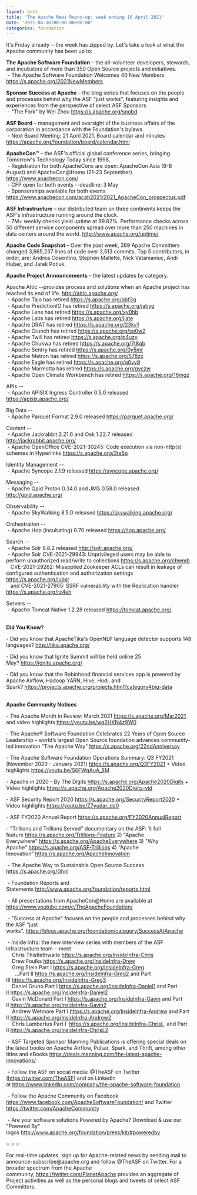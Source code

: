 ```yaml
---
layout: post
title: 'The Apache News Round-up: week ending 16 April 2021'
date: '2021-04-16T00:00:00+00:00'
categories: foundation
---
```

<p></p><p></p><p></p><p></p><p></p><p></p><p>It's Friday already --the week has zipped by. Let's take a look at what the Apache community has been up to:</p><p><b>The Apache Software Foundation</b>&nbsp;– the all-volunteer developers, stewards, 
and incubators of more than 350 Open Source projects and initiatives.<br>&nbsp;- The Apache Software Foundation Welcomes 40 New Members <a href="https://s.apache.org/2021NewMembers" rel="noreferrer" target="_blank" data-saferedirecturl="https://www.google.com/url?q=https://s.apache.org/2021NewMembers&amp;source=gmail&amp;ust=1618585167453000&amp;usg=AFQjCNHXET0T821TdEG-XTrkVJgNvbpKwQ">https://s.apache.org/2021NewMe<wbr>mbers</a> </p><p>
<b><span class="il">Sponsor Success</span> <span class="il">at</span> <span class="il">Apache</span></b> – the blog series that focuses on the people and processes behind why the ASF "just works", featuring insights and experiences from the perspective of select ASF Sponsors<br>&nbsp;- "The Fork" by Wei Zhou&nbsp;<a href="https://s.apache.org/snobd" rel="noreferrer" target="_blank" data-saferedirecturl="https://www.google.com/url?q=https://s.apache.org/snobd&amp;source=gmail&amp;ust=1618585167449000&amp;usg=AFQjCNFLLPNUgv1BIobDRa5ItHztnFLyYQ">https://s.apache.org/snobd</a> </p><span style="font-weight: 700;">ASF Board</span>&nbsp;– management and oversight of the business affairs of the corporation in accordance with the Foundation's bylaws. <br>&nbsp;- Next Board Meeting: 21 April 2021. Board calendar and minutes <a href="https://apache.org/foundation/board/calendar.html" target="_blank">https://apache.org/foundation/board/calendar.html</a><p></p><p><b>ApacheCon™</b> – the ASF's official global conference series, bringing Tomorrow's Technology Today since 1998.<br>&nbsp;- Registration for both ApacheCons are open: ApacheCon Asia (6-8 August) and ApacheCon@Home (21-23 September) <a href="https://www.apachecon.com/" target="_blank">https://www.apachecon.com/</a> <br>&nbsp;- CFP open for both events --deadline: 3 May<br>&nbsp;- Sponsorships available for both events <a href="https://www.apachecon.com/acah2021/2021_ApacheCon_prospectus.pdf" target="_blank">https://www.apachecon.com/acah2021/2021_ApacheCon_prospectus.pdf</a><br></p><p><span style="font-weight: 700;">ASF Infrastructure</span>&nbsp;– our distributed team on three continents keeps the ASF's infrastructure running around the clock.<br>&nbsp;- 7M+ weekly checks yield uptime at 99.82%. Performance checks across 50 different service components spread over more than 250 machines in data centers around the world.&nbsp;<a href="http://www.apache.org/uptime/" target="_blank">http://www.apache.org/uptime/</a><br></p><p><span style="font-weight: 700;">Apache Code Snapshot&nbsp;</span>– Over the past week, 389 Apache Committers changed 3,665,237 lines of 
code over 3,513 commits.&nbsp;Top 5 contributors, in order, are: Andrea 
Cosentino, Stephen Mallette, Nick Vatamaniuc, Andi Huber, and Jarek Potiuk.&nbsp; &nbsp; <br></p><p><span style="font-weight: 700;">Apache Project Announcements</span>&nbsp;– the latest updates by category.</p><p>Apache Attic&nbsp;--provides process and solutions when an Apache project has reached its end of life.&nbsp;<a href="http://attic.apache.org/" target="_blank">http://attic.apache.org/</a><br>&nbsp;- Apache Tajo has retired <a href="https://s.apache.org/qbf3g">https://s.apache.org/qbf3g</a><br>&nbsp;- Apache PredictionIO has retired <a href="https://s.apache.org/jabyg">https://s.apache.org/jabyg</a><br>&nbsp;- Apache Lens has retired <a href="https://s.apache.org/xy0hb">https://s.apache.org/xy0hb</a><br>&nbsp;- Apache Labs has retired <a href="https://s.apache.org/ljate">https://s.apache.org/ljate</a><br>&nbsp;- Apache DRAT has retired <a href="https://s.apache.org/23ky1">https://s.apache.org/23ky1</a><br>&nbsp;- Apache Crunch has retired <a href="https://s.apache.org/so0w2">https://s.apache.org/so0w2</a><br>&nbsp;- Apache Twill has retired <a href="https://s.apache.org/p4uzy">https://s.apache.org/p4uzy</a><br>&nbsp;- Apache Chukwa has retired <a href="https://s.apache.org/7t8qb">https://s.apache.org/7t8qb</a><br>&nbsp;- Apache Sentry has retired <a href="https://s.apache.org/0y5mr">https://s.apache.org/0y5mr</a><br>&nbsp;- Apache Metron has retired <a href="https://s.apache.org/578zx">https://s.apache.org/578zx</a><br>&nbsp;- Apache Eagle has retired <a href="https://s.apache.org/q0vv9">https://s.apache.org/q0vv9</a><br>&nbsp;- Apache Marmotta has retired <a href="https://s.apache.org/gvczw">https://s.apache.org/gvczw</a><br>&nbsp;- Apache Open Climate Workbench has retired <a href="https://s.apache.org/16mgz">https://s.apache.org/16mgz</a></p><p>APIs --<br>
&nbsp;- Apache <span class="il">APISIX</span> Ingress Controller 0.5.0 released <a href="https://apisix.apache.org/" rel="noreferrer" target="_blank" data-saferedirecturl="https://www.google.com/url?q=https://apisix.apache.org/&amp;source=gmail&amp;ust=1618585822213000&amp;usg=AFQjCNG4AhGEIM40ABgyFBVix5TX9tJK6g">https://<span class="il">apisix</span>.apache.org/</a></p><p>Big Data --<br>
&nbsp;- Apache Parquet Format 2.9.0 released <a href="https://parquet.apache.org/" rel="noreferrer" target="_blank" data-saferedirecturl="https://www.google.com/url?q=https://parquet.apache.org/&amp;source=gmail&amp;ust=1618637785744000&amp;usg=AFQjCNGfDvFoOl8hHIOAOOSETxywsJOCuA">https://<span class="il">parquet</span>.apache.org/</a></p>Content --<br>&nbsp;- Apache Jackrabbit 2.21.6 and <span class="il">Oak</span> 1.22.7 released <a href="http://jackrabbit.apache.org/" target="_blank">http://jackrabbit.apache.org/</a><br>&nbsp;- Apache OpenOffice CVE-2021-30245: Code execution via non-http(s) schemes in Hyperlinks <a href="https://s.apache.org/3te5p">https://s.apache.org/3te5p</a><p></p>Identity Management --<br>&nbsp;- Apache <span class="il">Syncope</span> 2.1.9 released <a href="https://syncope.apache.org/" rel="noreferrer" target="_blank" data-saferedirecturl="https://www.google.com/url?q=https://syncope.apache.org/&amp;source=gmail&amp;ust=1618587277455000&amp;usg=AFQjCNE4BoEvOa-TjCAngpPIfF-l4J0Jww">https://<span class="il">syncope</span>.apache.org/</a><p></p><p>Messaging --<br>&nbsp;- Apache <span class="il">Qpid</span> <span class="il">Proton</span> 0.34.0 and JMS 0.58.0 released <a href="http://qpid.apache.org/" rel="noreferrer" target="_blank" data-saferedirecturl="https://www.google.com/url?q=http://qpid.apache.org/&amp;source=gmail&amp;ust=1618587339597000&amp;usg=AFQjCNGB-xxerIZ6gijBbB6YG7k-tPTKtw">http://<span class="il">qpid</span>.apache.org/</a></p><p>Observability --<br>&nbsp;- Apache <span class="il">SkyWalking</span> 8.5.0 released <a href="https://skywalking.apache.org/" rel="noreferrer" target="_blank" data-saferedirecturl="https://www.google.com/url?q=https://skywalking.apache.org/&amp;source=gmail&amp;ust=1618585825961000&amp;usg=AFQjCNETrDaNBjGMg1mdOCjqq72iPt8Juw">https://<span class="il">skywalking</span>.apache.org/</a></p><p>Orchestration --<br>&nbsp;- Apache Hop (incubating) 0.70 released <a href="https://hop.apache.org/" target="_blank">https://hop.apache.org/</a> <br></p><p>Search --<br>&nbsp;- Apache <span class="il">Solr</span> 8.8.2 released <a href="http://solr.apache.org/" target="_blank">http://solr.apache.org/</a><br>&nbsp;- Apache Solr <span class="il">CVE-2021-29943: Unprivileged users may be able to perform unauthorized read/write to collections </span><span class="il"><a href="https://s.apache.org/chwmb">https://s.apache.org/chwmb</a> <br>&nbsp;&nbsp; CVE-2021-29262: Misapplied Zookeeper ACLs can result in leakage of configured authentication and authorization settings </span><span class="il"><a href="https://s.apache.org/lubsr">https://s.apache.org/lubsr</a><br>&nbsp;&nbsp; and CVE-2021-27905: SSRF vulnerability with the Replication handler </span><a href="https://s.apache.org/rz4eh">https://s.apache.org/rz4eh</a></p><p>Servers --<br>&nbsp;- Apache <span class="il">Tomcat</span> Native 1.2.28 released <a href="https://tomcat.apache.org/" target="_blank">https://</a><span class="il"><a href="https://tomcat.apache.org/" target="_blank">tomcat</a></span><a href="https://tomcat.apache.org/" target="_blank">.apache.org/</a><br><br></p><p></p><p></p><p></p><span style="font-weight: 700;">Did You Know?</span><p></p><p>- Did you know that ApacheTika's OpenNLP language detector supports 148 languages?&nbsp;<a href="http://tika.apache.org/" target="_blank">http://tika.apache.org/</a></p><p>- Did you know that Ignite Summit will be held online 25 May?&nbsp;<a href="https://ignite.apache.org/" target="_blank">https://ignite.apache.org/</a>&nbsp;<br></p><p>- Did you know that the Robinhood financial services app is powered by Apache Airflow, Hadoop YARN, Hive, Hudi, and Spark?&nbsp;<a href="https://projects.apache.org/projects.html?category#big-data" target="_blank">https://projects.apache.org/projects.html?category#big-data</a><br><br></p><p><span style="font-weight: 700;">Apache Community Notices</span></p><p>- The Apache Month in Review: March 2021 <a href="https://s.apache.org/Mar2021" target="_blank">https://s.apache.org/Mar2021</a> and video highlights <a href="https://youtu.be/wq2HXN4z9W0" target="_blank">https://youtu.be/wq2HXN4z9W0</a></p><p>- The <span class="il">Apache</span>® Software Foundation Celebrates 22 Years of Open Source Leadership – world’<span class="il">s</span> largest Open Source foundation advances community-led innovation "The<span class="il"> Apache</span> Way" <a href="https://s.apache.org/22ndAnniversay" target="_blank">https://s.apache.org/22ndAnniversay</a></p><p>- The <span class="il">Apache</span> Software Foundation Operations Summary: Q3 FY2021 (November 2020 - January 2021) <a href="https://s.apache.org/Q3FY2021" target="_blank">https://s.apache.org/Q3FY2021</a> + Video highlights <a href="https://youtu.be/S6FWqAuA_8M" target="_blank">https://youtu.be/S6FWqAuA_8M</a></p><p>- Apache in 2020 - By The Digits&nbsp;<font color="#337ab7"><a href="https://s.apache.org/Apache2020Digits" target="_blank">https://s.apache.org/Apache2020Digits</a>&nbsp;</font>+ Video highlights&nbsp;<a href="https://s.apache.org/Apache2020Digits-vid" target="_blank">https://s.apache.org/Apache2020Digits-vid</a></p><p>- ASF Security Report 2020 <a href="https://s.apache.org/SecurityReport2020" target="_blank">https://s.apache.org/SecurityReport2020</a> + Video highlights <a href="https://youtu.be/Z7yudar_da0" rel="noreferrer" target="_blank" data-saferedirecturl="https://www.google.com/url?q=https://youtu.be/Z7yudar_da0&amp;source=gmail&amp;ust=1614320952600000&amp;usg=AFQjCNGAfKh6FsJX7CJ5hQqcOInb2wpTdg">https://youtu.be/Z7yudar_da0</a></p><p>- ASF FY2020 Annual Report <a href="https://s.apache.org/FY2020AnnualReport" target="_blank">https://s.apache.org/FY2020AnnualReport</a> <br></p><p>- "Trillions and Trillions Served" documentary on the ASF: 1) full feature&nbsp;<a href="https://s.apache.org/Trillions-Feature" target="_blank">https://s.apache.org/Trillions-Feature</a>&nbsp;2) "Apache Everywhere"&nbsp;<a href="https://s.apache.org/ApacheEverywhere" target="_blank">https://s.apache.org/ApacheEverywhere</a>&nbsp;3) "Why Apache"&nbsp;<a href="https://s.apache.org/ASF-Trillions" target="_blank">https://s.apache.org/ASF-Trillions</a>&nbsp;4)&nbsp;“Apache Innovation”&nbsp;<a href="https://s.apache.org/ApacheInnovation" target="_blank">https://s.apache.org/ApacheInnovation</a>&nbsp;</p><p>&nbsp;- The Apache Way to Sustainable Open Source Success <a href="https://s.apache.org/GhnI" target="_blank">https://s.apache.org/GhnI</a><br></p><p>&nbsp;- Foundation Reports and Statements&nbsp;<a href="http://www.apache.org/foundation/reports.html" target="_blank">http://www.apache.org/foundation/reports.html</a><br></p><p>&nbsp;- All presentations from ApacheCon@Home are available at <a href="https://www.youtube.com/c/TheApacheFoundation/" target="_blank">https://www.youtube.com/c/TheApacheFoundation/</a>&nbsp;</p><p>&nbsp;- "Success at Apache" focuses on the people and processes behind why the ASF "just works".&nbsp;<a href="https://blogs.apache.org/foundation/category/SuccessAtApache" target="_blank">https://blogs.apache.org/foundation/category/SuccessAtApache</a><br></p><div><p>&nbsp;- Inside Infra: the new interview series with members of the ASF infrastructure team --meet&nbsp;<br>&nbsp; &nbsp; Chris Thistlethwaite&nbsp;<a href="https://s.apache.org/InsideInfra-Chris" target="_blank">https://s.apache.org/InsideInfra-Chris</a><br>&nbsp; &nbsp; Drew Foulks&nbsp;<a href="https://s.apache.org/InsideInfra-Drew" rel="noreferrer" target="_blank" data-saferedirecturl="https://www.google.com/url?q=https://s.apache.org/InsideInfra-Drew&amp;source=gmail&amp;ust=1588339104628000&amp;usg=AFQjCNF9dVEn48pV7o9HBG14sP9uprU8Xw">https://s.apache.org/InsideInf<wbr>ra-Drew</a><br>&nbsp; &nbsp; Greg Stein Part I&nbsp;<a href="https://s.apache.org/InsideInfra-Greg" target="_blank">https://s.apache.org/InsideInfra-Greg</a><br>&nbsp; &nbsp; &nbsp; ...Part II&nbsp;<a href="https://s.apache.org/InsideInfra-Greg2" target="_blank">https://s.apache.org/InsideInfra-Greg2</a>&nbsp;and Part III&nbsp;<a href="https://s.apache.org/InsideInfra-Greg3" target="_blank">https://s.apache.org/InsideInfra-Greg3</a><br>&nbsp; &nbsp; Daniel Gruno Part I&nbsp;<a href="https://s.apache.org/InsideInfra-Daniel1" target="_blank">https://s.apache.org/InsideInfra-Daniel1</a>&nbsp;and Part II&nbsp;<a href="https://s.apache.org/InsideInfra-Daniel2" target="_blank">https://s.apache.org/InsideInfra-Daniel2</a><br>&nbsp;&nbsp;&nbsp; Gavin McDonald Part I&nbsp;<a href="https://s.apache.org/InsideInfra-Gavin" target="_blank">https://s.apache.org/InsideInfra-Gavin</a>&nbsp;and Part II&nbsp;<a href="https://s.apache.org/InsideInfra-Gavin2" target="_blank">https://s.apache.org/InsideInfra-Gavin2</a><br>&nbsp;&nbsp;&nbsp; Andrew Wetmore Part I&nbsp;<a href="https://s.apache.org/InsideInfra-Andrew" target="_blank">https://s.apache.org/InsideInfra-Andrew</a>&nbsp;and Part II&nbsp;<a href="https://s.apache.org/InsideInfra-Andrew2" target="_blank">https://s.apache.org/InsideInfra-Andrew2</a><br>&nbsp; &nbsp; Chris Lambertus Part I&nbsp; <a href="https://s.apache.org/InsideInfra-ChrisL" target="_blank">https://s.apache.org/InsideInfra-ChrisL</a>&nbsp; and Part II&nbsp;<a href="https://s.apache.org/InsideInfra-ChrisL2" target="_blank">https://s.apache.org/InsideInfra-ChrisL2</a></p></div><div><p>&nbsp;- ASF Targeted Sponsor Manning Publications is offering special deals on the latest books on Apache Airflow, Pulsar, Spark, and Thrift, among other titles and eBooks&nbsp;<a href="https://deals.manning.com/the-latest-apache-innovations/" target="_blank">https://deals.manning.com/the-latest-apache-innovations/</a></p><p>&nbsp;- Follow the ASF on social media: @TheASF on Twitter (<a href="https://twitter.com/TheASF">https://twitter.com/TheASF</a>) and on LinkedIn at&nbsp;<a href="https://www.linkedin.com/company/the-apache-software-foundation">https://www.linkedin.com/company/the-apache-software-foundation</a></p><p>&nbsp;- Follow the Apache Community on Facebook <a href="https://www.facebook.com/ApacheSoftwareFoundation/" target="_blank">https://www.facebook.com/ApacheSoftwareFoundation/</a>&nbsp;and Twitter <a href="https://twitter.com/ApacheCommunity">https://twitter.com/ApacheCommunity</a></p></div><div>&nbsp;- Are your software solutions Powered by Apache? Download &amp; use our "Powered By" logos&nbsp;<a href="http://www.apache.org/foundation/press/kit/#poweredby" target="_blank">http://www.apache.org/foundation/press/kit/#poweredby</a><br></div><p><span class="LrzXr"></span><span class="LrzXr"></span></p><div><p>= = =</p><p>For real-time updates, sign up for Apache-related news by sending mail to announce-subscribe@apache.org and follow @TheASF on Twitter. For a broader spectrum from the Apache community,&nbsp;<a href="https://twitter.com/PlanetApache">https://twitter.com/PlanetApache</a>&nbsp;provides an aggregate of Project activities as well as the personal blogs and tweets of select ASF Committers.</p></div><p></p><p></p><p></p><p></p><p></p><p></p><p></p><p></p><p></p>
